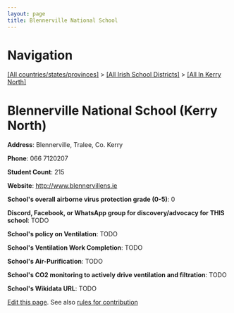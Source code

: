 ```yaml
---
layout: page
title: Blennerville National School
---
```

# Navigation

[[All countries/states/provinces]](../../..) > [[All Irish School Districts]](../..) > [[All In Kerry North]](..)

# Blennerville National School (Kerry North)

**Address**: Blennerville, Tralee, Co. Kerry

**Phone**: 066 7120207

**Student Count**: 215

**Website**: <http://www.blennervillens.ie>

**School's overall airborne virus protection grade (0-5)**: 0

**Discord, Facebook, or WhatsApp group for discovery/advocacy for THIS school**: TODO

**School's policy on Ventilation**: TODO

**School's Ventilation Work Completion**: TODO

**School's Air-Purification**: TODO

**School's CO2 monitoring to actively drive ventilation and filtration**: TODO

**School's Wikidata URL**: TODO


[Edit this page](https://github.com/ventilate-schools/Ireland/edit/main/./Kerry_North/Blennerville_National_School.md). See also [rules for contribution](../../../contribution-rules/)